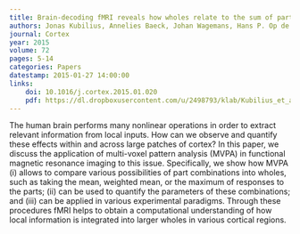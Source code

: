 ```yaml
---
title: Brain-decoding fMRI reveals how wholes relate to the sum of parts
authors: Jonas Kubilius, Annelies Baeck, Johan Wagemans, Hans P. Op de Beeck
journal: Cortex
year: 2015
volume: 72
pages: 5-14
categories: Papers
datestamp: 2015-01-27 14:00:00
links:
    doi: 10.1016/j.cortex.2015.01.020
    pdf: https://dl.dropboxusercontent.com/u/2498793/klab/Kubilius_et_al_2015_Brain-decoding_fMRI_reveals.pdf
---
```


The human brain performs many nonlinear operations in order to extract relevant information from local inputs. How can we observe and quantify these effects within and across large patches of cortex? In this paper, we discuss the application of multi-voxel pattern analysis (MVPA) in functional magnetic resonance imaging to this issue. Specifically, we  show how MVPA (i) allows to compare various possibilities of part combinations into wholes, such as taking the mean, weighted mean, or the maximum of responses to the parts; (ii) can be used to quantify the parameters of these combinations; and (iii) can be applied in various experimental paradigms. Through these procedures fMRI helps to obtain a computational understanding of how local information is integrated into larger wholes in various cortical regions.
